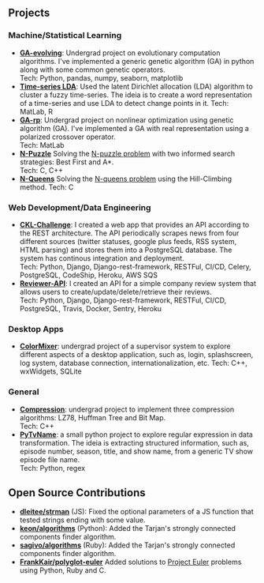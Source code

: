 ## Projects

### Machine/Statistical Learning
* [**GA-evolving**](https://github.com/murilocamargos/ga-evolving): Undergrad project on evolutionary computation algorithms. I've implemented a generic genetic algorithm (GA) in python along with some common genetic operators.  
Tech: Python, pandas, numpy, seaborn, matplotlib
* [**Time-series LDA**](https://github.com/murilocamargos/time-series-lda): Used the latent Dirichlet allocation (LDA) algorithm to cluster a fuzzy time-series. The ideia is to create a word representation of a time-series and use LDA to detect change points in it.
Tech: MatLab, R
* [**GA-rp**](https://github.com/murilocamargos/no-agrp): Undergrad project on nonlinear optimization using genetic algorithm (GA). I've implemented a GA with real representation using a polarized crossover operator.  
Tech: MatLab
* [**N-Puzzle**](https://github.com/murilocamargos/aedsiii-npuzzle) Solving the [N-puzzle problem](http://tristanpenman.com/demos/n-puzzle/) with two informed search strategies: Best First and A*.  
Tech: C, C++
* [**N-Queens**](https://github.com/murilocamargos/aedsiii-nqueens) Solving the [N-queens problem](http://www.math.utah.edu/~alfeld/queens/queens.html.) using the Hill-Climbing method.
Tech: C

### Web Development/Data Engineering
* [**CKL-Challenge**](https://github.com/murilocamargos/ckl-challenge): I created a web app that provides an API according to the REST architecture. The API periodically scrapes news from four different sources (twitter statuses, google plus feeds, RSS system, HTML parsing) and stores them into a PostgreSQL database. The system has continous integration and deployment.  
Tech: Python, Django, Django-rest-framework, RESTFul, CI/CD, Celery, PostgreSQL, CodeShip, Heroku, AWS SQS
* [**Reviewer-API**](https://github.com/murilocamargos/reviewer-api): I created an API for a simple company review system that allows users to create/update/delete/retrieve their reviews.  
Tech: Python, Django, Django-rest-framework, RESTFul, CI/CD, PostgreSQL, Travis, Docker, Sentry, Heroku

### Desktop Apps
* [**ColorMixer**](https://github.com/murilocamargos/pac-tpiii-colormixer): undergrad project of a supervisor system to explore different aspects of a desktop application, such as, login, splashscreen, log system, database connection, internationalization, etc.
Tech: C++, wxWidgets, SQLite

### General
* [**Compression**](https://github.com/murilocamargos/aedsiii-compression): undergrad project to implement three compression algorithms: LZ78, Huffman Tree and Bit Map.  
Tech: C++
* [**PyTvName**](https://github.com/murilocamargos/pytvname): a small python project to explore regular expression in data transformation. The ideia is extracting structured information, such as, episode number, season, title, and show name, from a generic TV show episode file name.  
Tech: Python, regex



## Open Source Contributions
* [**dleitee/strman**](https://github.com/dleitee/strman/pull/76) (JS): Fixed the optional parameters of a JS function that tested strings ending with some value.
* [**keon/algorithms**](https://github.com/keon/algorithms/pull/252) (Python): Added the Tarjan's strongly connected components finder algorithm.
* [**sagivo/algorithms**](https://github.com/sagivo/algorithms/pull/44) (Ruby): Added the Tarjan's strongly connected components finder algorithm.
* [**FrankKair/polyglot-euler**](https://github.com/FrankKair/polyglot-euler/pulls?q=is%3Apr+author%3Amurilocamargos+is%3Aclosed) Added solutions to [Project Euler](https://projecteuler.net/) problems using Python, Ruby and C.